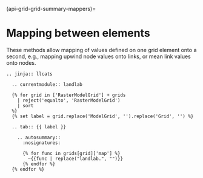 (api-grid-grid-summary-mappers)=

# Mapping between elements

These methods allow mapping of values defined on one grid element onto a
second, e.g., mapping upwind node values onto links, or mean link values onto
nodes.

```{eval-rst}
.. jinja:: llcats

  .. currentmodule:: landlab

  {% for grid in ['RasterModelGrid'] + grids
    | reject('equalto', 'RasterModelGrid')
    | sort
  %}
  {% set label = grid.replace('ModelGrid', '').replace('Grid', '') %}

  .. tab:: {{ label }}

    .. autosummary::
      :nosignatures:

      {% for func in grids[grid]['map'] %}
        ~{{func | replace("landlab.", "")}}
      {% endfor %}
  {% endfor %}
```
